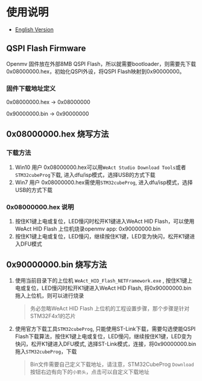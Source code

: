 # 使用说明

* [English Version](./README.md)

## QSPI Flash Firmware

Openmv 固件放在外部8MB QSPI Flash，所以就需要bootloader，则需要先下载0x08000000.hex，初始化QSPI外设，将QSPI Flash映射到0x90000000。

### 固件下载地址定义

0x08000000.hex -> 0x08000000

0x90000000.bin -> 0x90000000

## 0x08000000.hex 烧写方法

### 下载方法

1. Win10 用户 0x08000000.hex可以用`WeAct Studio Download Tools`或者`STM32cubeProg`下载, 进入dfu/isp模式，选择USB的方式下载
2. Win7 用户 0x08000000.hex需使用`STM32cubeProg`, 进入dfu/isp模式，选择USB的方式下载

### 0x08000000.hex 说明

1. 按住K1键上电或复位，LED慢闪时松开K1键进入WeAct HID Flash，可以使用WeAct HID Flash 上位机烧录openmv app: 0x90000000.bin
2. 按住K1键上电或复位，LED慢闪，继续按住K1键，LED变为快闪，松开K1键进入DFU模式

## 0x90000000.bin 烧写方法

1. 使用当前目录下的上位机 `WeAct_HID_Flash_NETFramework.exe` , 按住K1键上电或复位，LED慢闪时松开K1键进入WeAct HID Flash, 将0x90000000.bin拖入上位机，则可以进行烧录
    > 务必忽略WeAct HID Flash 上位机的工程设置步骤，那个步骤是针对STM32F4x1的芯片

2. 使用官方下载工具`STM32cubeProg`, 只能使用ST-Link下载，需要勾选使能QSPI Flash下载算法，按住K1键上电或复位，LED慢闪，继续按住K1键，LED变为快闪，松开K1键进入DFU模式, 选择ST-Link模式，连接，将0x90000000.bin拖入`STM32cubeProg`，下载
    > Bin文件需要自己定义下载地址，请注意，STM32CubeProg `Download`按钮右边有向下的`小箭头`，点击可以自定义下载地址
